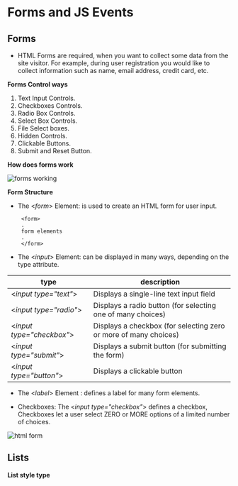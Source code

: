 # Forms and JS Events

## Forms

- HTML Forms are required, when you want to collect some data from the site visitor. For example, during user registration you would like to collect information such as name, email address, credit card, etc.

**Forms Control ways**
1. Text Input Controls.
2. Checkboxes Controls.
3. Radio Box Controls.
4. Select Box Controls.
5. File Select boxes.
6. Hidden Controls.
7. Clickable Buttons.
8. Submit and Reset Button.


**How does forms work**


 ![forms working](https://simfatic.com/forms/help/v40/form-working.jpg)


 **Form Structure**

 - The <*form*> Element: is used to create an HTML form for user input.

        <form>
        .
        form elements
        .
        </form>


- The <*input*> Element: can be displayed in many ways, depending on the type attribute.

type | description
-------|---------
<*input type="text"*> | Displays a single-line text input field
<*input type="radio"*> | Displays a radio button (for selecting one of many choices)
<*input type="checkbox"*> | Displays a checkbox (for selecting zero or more of many choices)
<*input type="submit"*> | Displays a submit button (for submitting the form)
<*input type="button"*> | Displays a clickable button



- The <*label*> Element : defines a label for many form elements.

- Checkboxes: The <*input type="checkbox"*> defines a checkbox, Checkboxes let a user select ZERO or MORE options of a limited number of choices.

![ html form](https://www.tutorialbrain.com/wp-content/uploads/2019/01/HTML-Form.jpg)




## Lists

**List style type**

